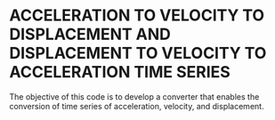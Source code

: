 # ACCELERATION TO VELOCITY TO DISPLACEMENT AND DISPLACEMENT TO VELOCITY TO ACCELERATION TIME SERIES
The objective of this code is to develop a converter that enables the conversion of time series of acceleration, velocity, and displacement.

